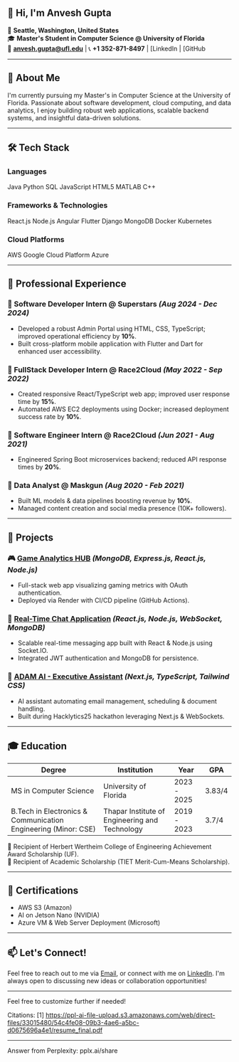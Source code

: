 

## 👋 Hi, I'm Anvesh Gupta

📍 **Seattle, Washington, United States**  
🎓 **Master's Student in Computer Science @ University of Florida**  
📧 **[anvesh.gupta@ufl.edu](mailto:anvesh.gupta@ufl.edu)** | 📞 **+1 352-871-8497** | [LinkedIn | [GitHub

---

## 🚀 About Me
I'm currently pursuing my Master's in Computer Science at the University of Florida. Passionate about software development, cloud computing, and data analytics, I enjoy building robust web applications, scalable backend systems, and insightful data-driven solutions.

---

## 🛠️ Tech Stack

### Languages
Java
Python
SQL
JavaScript
HTML5
MATLAB
C++

### Frameworks & Technologies
React.js
Node.js
Angular
Flutter
Django
MongoDB
Docker
Kubernetes

### Cloud Platforms
AWS
Google Cloud Platform
Azure

---

## 💼 Professional Experience

### 🚩 Software Developer Intern @ Superstars *(Aug 2024 - Dec 2024)*
- Developed a robust Admin Portal using HTML, CSS, TypeScript; improved operational efficiency by **10%**.
- Built cross-platform mobile application with Flutter and Dart for enhanced user accessibility.

### 🚩 FullStack Developer Intern @ Race2Cloud *(May 2022 - Sep 2022)*
- Created responsive React/TypeScript web app; improved user response time by **15%**.
- Automated AWS EC2 deployments using Docker; increased deployment success rate by **10%**.

### 🚩 Software Engineer Intern @ Race2Cloud *(Jun 2021 - Aug 2021)*
- Engineered Spring Boot microservices backend; reduced API response times by **20%**.

### 🚩 Data Analyst @ Maskgun *(Aug 2020 - Feb 2021)*
- Built ML models & data pipelines boosting revenue by **10%**.
- Managed content creation and social media presence (10K+ followers).

---

## 📁 Projects

### 🎮 [Game Analytics HUB](#) *(MongoDB, Express.js, React.js, Node.js)*
- Full-stack web app visualizing gaming metrics with OAuth authentication.
- Deployed via Render with CI/CD pipeline (GitHub Actions).

### 💬 [Real-Time Chat Application](#) *(React.js, Node.js, WebSocket, MongoDB)*
- Scalable real-time messaging app built with React & Node.js using Socket.IO.
- Integrated JWT authentication and MongoDB for persistence.

### 🤖 [ADAM AI - Executive Assistant](#) *(Next.js, TypeScript, Tailwind CSS)*
- AI assistant automating email management, scheduling & document handling.
- Built during Hacklytics25 hackathon leveraging Next.js & WebSockets.

---

## 🎓 Education
| Degree | Institution | Year | GPA |
|--------|-------------|------|-----|
| MS in Computer Science | University of Florida | 2023 - 2025 | 3.83/4 |
| B.Tech in Electronics & Communication Engineering (Minor: CSE) | Thapar Institute of Engineering and Technology | 2019 - 2023 | 3.7/4 |

🏅 Recipient of Herbert Wertheim College of Engineering Achievement Award Scholarship (UF).  
🏅 Recipient of Academic Scholarship (TIET Merit-Cum-Means Scholarship).

---

## 📜 Certifications
- AWS S3 (Amazon)
- AI on Jetson Nano (NVIDIA)
- Azure VM & Web Server Deployment (Microsoft)

---

## 📫 Let's Connect!
Feel free to reach out to me via [Email](mailto:anvesh.gupta@ufl.edu), or connect with me on [LinkedIn](https://linkedin.com/in/agcse). I'm always open to discussing new ideas or collaboration opportunities!

---

Feel free to customize further if needed!

Citations:
[1] https://ppl-ai-file-upload.s3.amazonaws.com/web/direct-files/33015480/54c4fe08-09b3-4ae6-a5bc-d0675696a4e1/resume_final.pdf

---
Answer from Perplexity: pplx.ai/share
